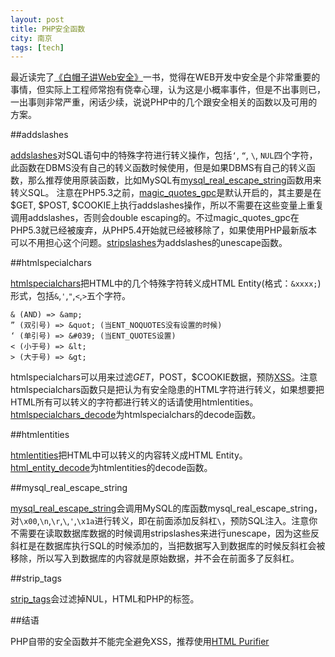 ```yaml
---
layout: post
title: PHP安全函数
city: 南京
tags: [tech]
---
```


最近读完了[《白帽子讲Web安全》][12]一书，觉得在WEB开发中安全是个非常重要的事情，但实际上工程师常抱有侥幸心理，认为这是小概率事件，但是不出事则已，一出事则非常严重，闲话少续，说说PHP中的几个跟安全相关的函数以及可用的方案。

##addslashes

[addslashes][1]对SQL语句中的特殊字符进行转义操作，包括`‘`, `“`, `\`, `NUL`四个字符，此函数在DBMS没有自己的转义函数时候使用，但是如果DBMS有自己的转义函数，那么推荐使用原装函数，比如MySQL有[mysql\_real\_escape\_string][2]函数用来转义SQL。
注意在PHP5.3之前，[magic_quotes_gpc][3]是默认开启的，其主要是在$GET, $POST, $COOKIE上执行addslashes操作，所以不需要在这些变量上重复调用addslashes，否则会double escaping的。不过magic_quotes_gpc在PHP5.3就已经被废弃，从PHP5.4开始就已经被移除了，如果使用PHP最新版本可以不用担心这个问题。[stripslashes][4]为addslashes的unescape函数。

##htmlspecialchars

[htmlspecialchars][5]把HTML中的几个特殊字符转义成HTML Entity(格式：`&xxxx;`)形式，包括`&`,`'`,`"`,`<`,`>`五个字符。

```
& (AND) => &amp;
” (双引号) => &quot; (当ENT_NOQUOTES没有设置的时候)
‘ (单引号) => &#039; (当ENT_QUOTES设置)
< (小于号) => &lt;
> (大于号) => &gt;
```

htmlspecialchars可以用来过滤$GET，$POST，$COOKIE数据，预防[XSS][6]。注意htmlspecialchars函数只是把认为有安全隐患的HTML字符进行转义，如果想要把HTML所有可以转义的字符都进行转义的话请使用htmlentities。[htmlspecialchars_decode][7]为htmlspecialchars的decode函数。

##htmlentities

[htmlentities][8]把HTML中可以转义的内容转义成HTML Entity。[html_entity_decode][9]为htmlentities的decode函数。

##mysql_real_escape_string

[mysql_real_escape_string][10]会调用MySQL的库函数mysql_real_escape_string，对`\x00`,`\n`,`\r`,`\`,`'`,`\x1a`进行转义，即在前面添加反斜杠`\`，预防SQL注入。注意你不需要在读取数据库数据的时候调用stripslashes来进行unescape，因为这些反斜杠是在数据库执行SQL的时候添加的，当把数据写入到数据库的时候反斜杠会被移除，所以写入到数据库的内容就是原始数据，并不会在前面多了反斜杠。

##strip_tags

[strip_tags][4]会过滤掉NUL，HTML和PHP的标签。

##结语

PHP自带的安全函数并不能完全避免XSS，推荐使用[HTML Purifier][11]


[1]: http://cn2.php.net/manual/en/function.addslashes.php "addslashes"
[2]: http://cn2.php.net/manual/en/function.mysql-real-escape-string.php "mysql-real-escape-string"
[3]: http://cn2.php.net/manual/en/security.magicquotes.php "magicquotes"
[4]: http://cn2.php.net/manual/en/function.strip-tags.php "strip-tags"
[5]: http://cn2.php.net/manual/en/function.htmlspecialchars.php "htmlspecialchars"
[6]: http://en.wikipedia.org/wiki/Cross-site_scripting "Cross site scripting"
[7]: http://cn2.php.net/manual/en/function.htmlspecialchars-decode.php "htmlspecialchars_decode"
[8]: http://cn2.php.net/manual/en/function.htmlentities.php "htmlentities"
[9]: http://cn2.php.net/manual/en/function.html-entity-decode.php "html_entity_decode"
[10]: http://cn2.php.net/manual/en/function.mysql-real-escape-string.php "mysql-real-escape-string"
[11]: http://htmlpurifier.org/ "HTML Purifier"
[12]: http://book.douban.com/subject/10546925/ "白帽子讲Web安全"
